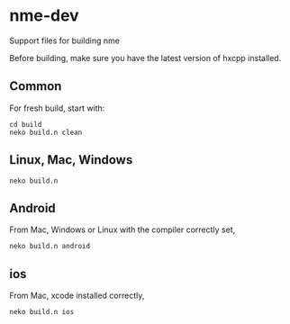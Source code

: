 nme-dev
=======

Support files for building nme

Before building, make sure you have the latest version of hxcpp installed.

Common
------
For fresh build, start with:
```
cd build
neko build.n clean
```

Linux, Mac, Windows
-------------------
```
neko build.n
```


Android
-------
From Mac, Windows or Linux with the compiler correctly set,
```
neko build.n android
```

ios
-------
From Mac, xcode installed correctly,
```
neko build.n ios
```
